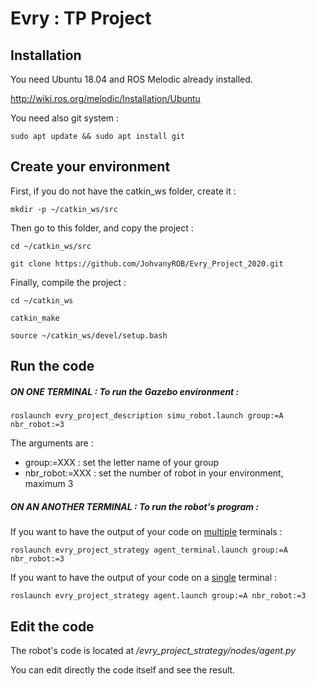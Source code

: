 # Evry : TP Project

## Installation

You need Ubuntu 18.04 and ROS Melodic already installed. 

http://wiki.ros.org/melodic/Installation/Ubuntu

You need also git system : 

`sudo apt update && sudo apt install git` 

## Create your environment

First, if you do not have the catkin_ws folder, create it : 

`mkdir -p ~/catkin_ws/src`

Then go to this folder, and copy the project :

`cd ~/catkin_ws/src`

`git clone https://github.com/JohvanyROB/Evry_Project_2020.git`

Finally, compile the project : 

`cd ~/catkin_ws`

`catkin_make`

`source ~/catkin_ws/devel/setup.bash`

## Run the code

##### ON ONE TERMINAL : To run the Gazebo environment : 

`roslaunch evry_project_description simu_robot.launch group:=A nbr_robot:=3`

The arguments are : 

* group:=XXX : set the letter name of your group
* nbr_robot:=XXX : set the number of robot in your environment, maximum 3

##### ON AN ANOTHER TERMINAL : To run the robot's program : 

If you want to have the output of your code on <u>multiple</u> terminals : 

`roslaunch evry_project_strategy agent_terminal.launch group:=A nbr_robot:=3`

If you want to have the output of your code on a <u>single</u> terminal : 

`roslaunch evry_project_strategy agent.launch group:=A nbr_robot:=3`

## Edit the code

The robot's code is located at */evry_project_strategy/nodes/agent.py* 

You can edit directly the code itself and see the result.
